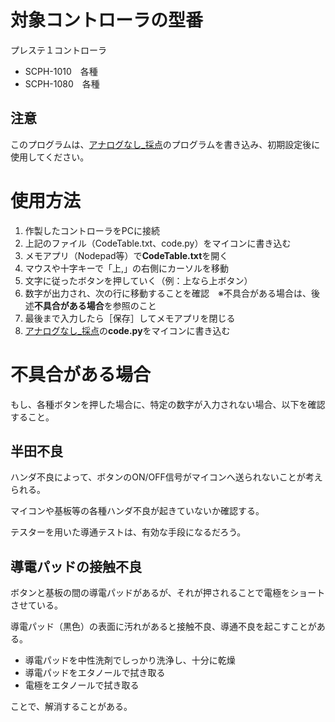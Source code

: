 # 対象コントローラの型番
プレステ１コントローラ
- SCPH-1010　各種
- SCPH-1080　各種

## 注意
このプログラムは、[アナログなし_採点](https://github.com/T-zakisan/Controller_for_ABC-Z/tree/main/%E3%82%A2%E3%83%8A%E3%83%AD%E3%82%B0%E3%81%AA%E3%81%97_%E6%8E%A1%E7%82%B9)のプログラムを書き込み、初期設定後に使用してください。


# 使用方法
1. 作製したコントローラをPCに接続
2. 上記のファイル（CodeTable.txt、code.py）をマイコンに書き込む
3. メモアプリ（Nodepad等）で**CodeTable.txt**を開く
4. マウスや十字キーで「上,」の右側にカーソルを移動
5. 文字に従ったボタンを押していく（例：上なら上ボタン）
6. 数字が出力され、次の行に移動することを確認　※不具合がある場合は、後述**不具合がある場合**を参照のこと
7. 最後まで入力したら［保存］してメモアプリを閉じる
8. [アナログなし_採点](https://github.com/T-zakisan/Controller_for_ABC-Z/tree/main/%E3%82%A2%E3%83%8A%E3%83%AD%E3%82%B0%E3%81%AA%E3%81%97_%E6%8E%A1%E7%82%B9)の**code.py**をマイコンに書き込む



# 不具合がある場合
もし、各種ボタンを押した場合に、特定の数字が入力されない場合、以下を確認すること。

## 半田不良
ハンダ不良によって、ボタンのON/OFF信号がマイコンへ送られないことが考えられる。

マイコンや基板等の各種ハンダ不良が起きていないか確認する。

テスターを用いた導通テストは、有効な手段になるだろう。


## 導電パッドの接触不良
ボタンと基板の間の導電パッドがあるが、それが押されることで電極をショートさせている。

導電パッド（黒色）の表面に汚れがあると接触不良、導通不良を起こすことがある。

 * 導電パッドを中性洗剤でしっかり洗浄し、十分に乾燥
 * 導電パッドをエタノールで拭き取る
 * 電極をエタノールで拭き取る

ことで、解消することがある。


